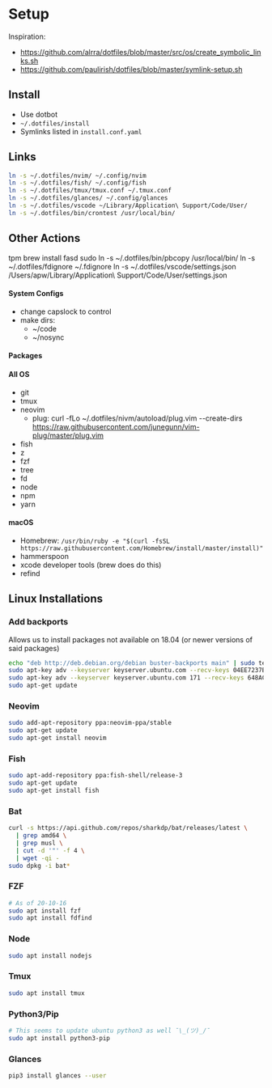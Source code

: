 # Setup

Inspiration: 

* https://github.com/alrra/dotfiles/blob/master/src/os/create_symbolic_links.sh
* https://github.com/paulirish/dotfiles/blob/master/symlink-setup.sh

## Install

* Use dotbot
* `~/.dotfiles/install`
* Symlinks listed in `install.conf.yaml`

## Links

```bash
ln -s ~/.dotfiles/nvim/ ~/.config/nvim
ln -s ~/.dotfiles/fish/ ~/.config/fish
ln -s ~/.dotfiles/tmux/tmux.conf ~/.tmux.conf
ln -s ~/.dotfiles/glances/ ~/.config/glances
ln -s ~/.dotfiles/vscode ~/Library/Application\ Support/Code/User/
ln -s ~/.dotfiles/bin/crontest /usr/local/bin/
```


## Other Actions

tpm
brew install fasd
sudo ln -s ~/.dotfiles/bin/pbcopy /usr/local/bin/
ln -s ~/.dotfiles/fdignore ~/.fdignore
ln -s ~/.dotfiles/vscode/settings.json /Users/apw/Library/Application\ Support/Code/User/settings.json

#### System Configs

* change capslock to control
* make dirs:
	* ~/code
	* ~/nosync

#### Packages

#### All OS
* git
* tmux
* neovim
	* plug: curl -fLo ~/.dotfiles/nivm/autoload/plug.vim --create-dirs \
    https://raw.githubusercontent.com/junegunn/vim-plug/master/plug.vim
* fish
* z
* fzf
* tree
* fd
* node
* npm
* yarn

#### macOS

* Homebrew: `/usr/bin/ruby -e "$(curl -fsSL https://raw.githubusercontent.com/Homebrew/install/master/install)"`
* hammerspoon
* xcode developer tools (brew does do this)
* refind

## Linux Installations

### Add backports

Allows us to install packages not available on 18.04 (or newer versions of said packages)

```bash
echo "deb http://deb.debian.org/debian buster-backports main" | sudo tee /etc/apt/sources.list.d/backports.list
sudo apt-key adv --keyserver keyserver.ubuntu.com --recv-keys 04EE7237B7D453EC
sudo apt-key adv --keyserver keyserver.ubuntu.com 171 --recv-keys 648ACFD622F3D138
sudo apt-get update
```

### Neovim

```bash
sudo add-apt-repository ppa:neovim-ppa/stable 
sudo apt-get update
sudo apt-get install neovim
```

### Fish 

```bash
sudo apt-add-repository ppa:fish-shell/release-3
sudo apt-get update
sudo apt-get install fish
```

### Bat

```bash
curl -s https://api.github.com/repos/sharkdp/bat/releases/latest \
  | grep amd64 \
  | grep musl \
  | cut -d '"' -f 4 \
  | wget -qi -
sudo dpkg -i bat*
```

### FZF

```bash
# As of 20-10-16
sudo apt install fzf
sudo apt install fdfind

```

### Node

```bash
sudo apt install nodejs
```

### Tmux

```bash
sudo apt install tmux
```

### Python3/Pip

```bash
# This seems to update ubuntu python3 as well ¯\_(ツ)_/¯
sudo apt install python3-pip
```

### Glances

```bash
pip3 install glances --user
```

